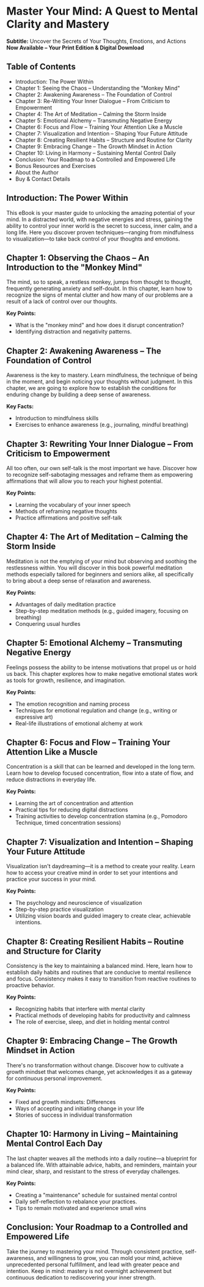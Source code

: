 # Master Your Mind: A Quest to Mental Clarity and Mastery  
**Subtitle:** Uncover the Secrets of Your Thoughts, Emotions, and Actions  
**Now Available – Your Print Edition & Digital Download**

## Table of Contents
- Introduction: The Power Within  
- Chapter 1: Seeing the Chaos – Understanding the "Monkey Mind"  
- Chapter 2: Awakening Awareness – The Foundation of Control  
- Chapter 3: Re-Writing Your Inner Dialogue – From Criticism to Empowerment  
- Chapter 4: The Art of Meditation – Calming the Storm Inside  
- Chapter 5: Emotional Alchemy – Transmuting Negative Energy  
- Chapter 6: Focus and Flow – Training Your Attention Like a Muscle  
- Chapter 7: Visualization and Intention – Shaping Your Future Attitude  
- Chapter 8: Creating Resilient Habits – Structure and Routine for Clarity  
- Chapter 9: Embracing Change – The Growth Mindset in Action  
- Chapter 10: Living in Harmony – Sustaining Mental Control Daily  
- Conclusion: Your Roadmap to a Controlled and Empowered Life  
- Bonus Resources and Exercises  
- About the Author  
- Buy & Contact Details  

## Introduction: The Power Within  
This eBook is your master guide to unlocking the amazing potential of your mind. In a distracted world, with negative energies and stress, gaining the ability to control your inner world is the secret to success, inner calm, and a long life. Here you discover proven techniques—ranging from mindfulness to visualization—to take back control of your thoughts and emotions.

## Chapter 1: Observing the Chaos – An Introduction to the "Monkey Mind"  
The mind, so to speak, a restless monkey, jumps from thought to thought, frequently generating anxiety and self-doubt. In this chapter, learn how to recognize the signs of mental clutter and how many of our problems are a result of a lack of control over our thoughts.

**Key Points:**  
- What is the "monkey mind" and how does it disrupt concentration?  
- Identifying distraction and negativity patterns.

## Chapter 2: Awakening Awareness – The Foundation of Control  
Awareness is the key to mastery. Learn mindfulness, the technique of being in the moment, and begin noticing your thoughts without judgment. In this chapter, we are going to explore how to establish the conditions for enduring change by building a deep sense of awareness.

**Key Facts:**  
- Introduction to mindfulness skills  
- Exercises to enhance awareness (e.g., journaling, mindful breathing)

## Chapter 3: Rewriting Your Inner Dialogue – From Criticism to Empowerment  
All too often, our own self-talk is the most important we have. Discover how to recognize self-sabotaging messages and reframe them as empowering affirmations that will allow you to reach your highest potential.

**Key Points:**  
- Learning the vocabulary of your inner speech  
- Methods of reframing negative thoughts  
- Practice affirmations and positive self-talk

## Chapter 4: The Art of Meditation – Calming the Storm Inside  
Meditation is not the emptying of your mind but observing and soothing the restlessness within. You will discover in this book powerful meditation methods especially tailored for beginners and seniors alike, all specifically to bring about a deep sense of relaxation and awareness.

**Key Points:**  
- Advantages of daily meditation practice  
- Step-by-step meditation methods (e.g., guided imagery, focusing on breathing)  
- Conquering usual hurdles

## Chapter 5: Emotional Alchemy – Transmuting Negative Energy  
Feelings possess the ability to be intense motivations that propel us or hold us back. This chapter explores how to make negative emotional states work as tools for growth, resilience, and imagination.

**Key Points:**  
- The emotion recognition and naming process  
- Techniques for emotional regulation and change (e.g., writing or expressive art)  
- Real-life illustrations of emotional alchemy at work

## Chapter 6: Focus and Flow – Training Your Attention Like a Muscle  
Concentration is a skill that can be learned and developed in the long term. Learn how to develop focused concentration, flow into a state of flow, and reduce distractions in everyday life.

**Key Points:**  
- Learning the art of concentration and attention  
- Practical tips for reducing digital distractions  
- Training activities to develop concentration stamina (e.g., Pomodoro Technique, timed concentration sessions)

## Chapter 7: Visualization and Intention – Shaping Your Future Attitude  
Visualization isn't daydreaming—it is a method to create your reality. Learn how to access your creative mind in order to set your intentions and practice your success in your mind.

**Key Points:**  
- The psychology and neuroscience of visualization  
- Step-by-step practice visualization  
- Utilizing vision boards and guided imagery to create clear, achievable intentions.

## Chapter 8: Creating Resilient Habits – Routine and Structure for Clarity  
Consistency is the key to maintaining a balanced mind. Here, learn how to establish daily habits and routines that are conducive to mental resilience and focus. Consistency makes it easy to transition from reactive routines to proactive behavior.

**Key Points:**  
- Recognizing habits that interfere with mental clarity  
- Practical methods of developing habits for productivity and calmness  
- The role of exercise, sleep, and diet in holding mental control

## Chapter 9: Embracing Change – The Growth Mindset in Action  
There's no transformation without change. Discover how to cultivate a growth mindset that welcomes change, yet acknowledges it as a gateway for continuous personal improvement.

**Key Points:**  
- Fixed and growth mindsets: Differences  
- Ways of accepting and initiating change in your life  
- Stories of success in individual transformation

## Chapter 10: Harmony in Living – Maintaining Mental Control Each Day  
The last chapter weaves all the methods into a daily routine—a blueprint for a balanced life. With attainable advice, habits, and reminders, maintain your mind clear, sharp, and resistant to the stress of everyday challenges.

**Key Points:**  
- Creating a "maintenance" schedule for sustained mental control  
- Daily self-reflection to rebalance your practices.  
- Tips to remain motivated and experience small wins

## Conclusion: Your Roadmap to a Controlled and Empowered Life  
Take the journey to mastering your mind. Through consistent practice, self-awareness, and willingness to grow, you can mold your mind, achieve unprecedented personal fulfillment, and lead with greater peace and intention. Keep in mind: mastery is not overnight achievement but continuous dedication to rediscovering your inner strength.

